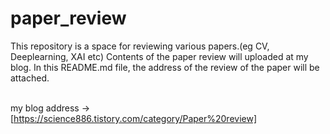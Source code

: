 # paper_review
This repository is a space for reviewing various papers.(eg CV, Deeplearning, XAI etc) Contents of the paper review will uploaded at my blog. In this README.md file, the address of the review of the paper will be attached. 

</br> my blog address -> [https://science886.tistory.com/category/Paper%20review]
